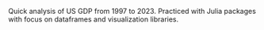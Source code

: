 Quick analysis of US GDP from 1997 to 2023. Practiced with Julia packages with focus on dataframes and visualization libraries.

